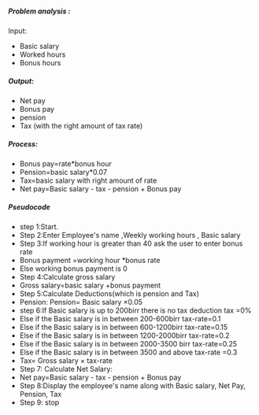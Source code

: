 ##### Problem analysis :
Input:
- Basic salary 
- Worked hours 
- Bonus hours

##### Output:
- Net pay
- Bonus pay
- pension 
- Tax (with the right amount of tax rate)

##### Process:
- Bonus pay=rate*bonus hour
- Pension=basic salary*0.07
- Tax=basic salary with right amount of rate 
- Net pay=Basic salary - tax - pension + Bonus pay

##### Pseudocode 
- step 1:Start.
- Step 2:Enter Employee's name ,Weekly working hours  , Basic salary
- Step 3:If working hour is greater than 40 ask the user to enter bonus rate 
- Bonus payment =working hour *bonus rate 
- Else working bonus payment  is 0
-  Step 4:Calculate gross salary 
- Gross salary=basic salary +bonus payment 
- Step 5:Calculate Deductions(which is pension and Tax)
-  Pension: Pension= Basic salary ×0.05
- step 6:If Basic salary is up to 200birr there is no tax deduction tax =0%
-    Else if the Basic salary is in between 200-600birr tax-rate=0.1
-    Else if the Basic salary is in between 600-1200birr tax-rate=0.15
-    Else if the Basic salary is in between 1200-2000birr tax-rate=0.2
-    Else if the Basic salary is in between 2000-3500 birr tax-rate=0.25
-    Else if the Basic salary is in between 3500 and above tax-rate =0.3
-  Tax= Gross salary × tax-rate
- Step 7: Calculate Net Salary:
- Net pay=Basic salary - tax - pension + Bonus pay
- Step 8:Display the employee's name along with Basic salary, Net Pay, Pension, Tax
- Step 9: stop
